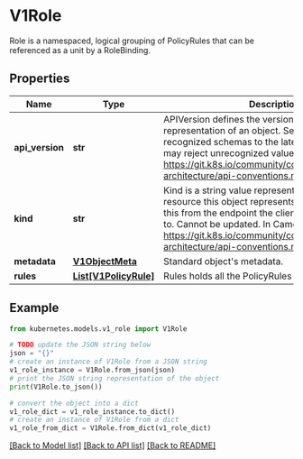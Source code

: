 # V1Role

Role is a namespaced, logical grouping of PolicyRules that can be referenced as a unit by a RoleBinding.

## Properties

Name | Type | Description | Notes
------------ | ------------- | ------------- | -------------
**api_version** | **str** | APIVersion defines the versioned schema of this representation of an object. Servers should convert recognized schemas to the latest internal value, and may reject unrecognized values. More info: https://git.k8s.io/community/contributors/devel/sig-architecture/api-conventions.md#resources | [optional] 
**kind** | **str** | Kind is a string value representing the REST resource this object represents. Servers may infer this from the endpoint the client submits requests to. Cannot be updated. In CamelCase. More info: https://git.k8s.io/community/contributors/devel/sig-architecture/api-conventions.md#types-kinds | [optional] 
**metadata** | [**V1ObjectMeta**](V1ObjectMeta.md) | Standard object&#39;s metadata. | [optional] 
**rules** | [**List[V1PolicyRule]**](V1PolicyRule.md) | Rules holds all the PolicyRules for this Role | [optional] 

## Example

```python
from kubernetes.models.v1_role import V1Role

# TODO update the JSON string below
json = "{}"
# create an instance of V1Role from a JSON string
v1_role_instance = V1Role.from_json(json)
# print the JSON string representation of the object
print(V1Role.to_json())

# convert the object into a dict
v1_role_dict = v1_role_instance.to_dict()
# create an instance of V1Role from a dict
v1_role_from_dict = V1Role.from_dict(v1_role_dict)
```
[[Back to Model list]](../README.md#documentation-for-models) [[Back to API list]](../README.md#documentation-for-api-endpoints) [[Back to README]](../README.md)


